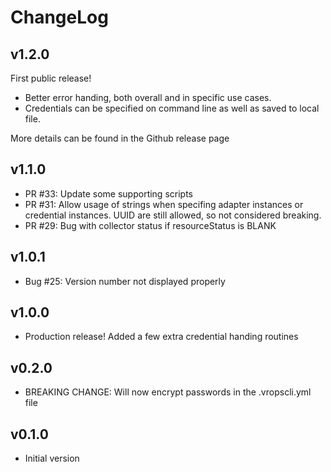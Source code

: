 # ChangeLog

## v1.2.0
First public release!

* Better error handing, both overall and in specific use cases.
* Credentials can be specified on command line as well as saved to local file.

More details can be found in the Github release page

## v1.1.0

* PR #33: Update some supporting scripts
* PR #31: Allow usage of strings when specifing adapter instances or credential instances.  UUID are still allowed,
          so not considered breaking.
* PR #29: Bug with collector status if resourceStatus is BLANK

## v1.0.1

* Bug #25: Version number not displayed properly

## v1.0.0

* Production release!  Added a few extra credential handing routines

## v0.2.0

* BREAKING CHANGE:  Will now encrypt passwords in the .vropscli.yml file

## v0.1.0

* Initial version
